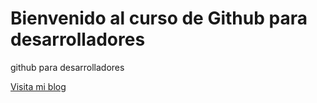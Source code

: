 # Bienvenido al curso de Github para desarrolladores
github para desarrolladores

[Visita mi blog](https:www.google.com)
